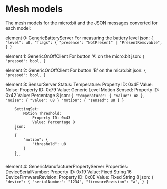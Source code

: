# Mesh models

The mesh models for the micro:bit and the JSON messages converted for each model:

element 0:
    GenericBatteryServer
        For measuring the battery level
        json:
        ```
        {
            "level": u8,
            "flags": {
                "presence": "NotPresent" | "PresentRemovable",
            }
        }
        ```

element 1:
    GenericOnOffClient
        For button 'A' on the micro:bit
        json:
        ```
        {
            "pressed": bool,
        } 
        ```

element 2:
    GenericOnOffClient
        For button 'B' on the micro:bit
        json:
        ```
        {
            "pressed": bool,
        } 
        ```

element 3:
    SensorServer
        Status:
            Temperature:
                Property ID: 0x4F
                Value: 
            Noise:
                Property ID: 0x79
                Value: Generic Level
            Motion Sensed:
                Property ID: 0x42
                Value: Percentage 8
        json:
        ```
        {
            "temperature": {
                "value": u8
            },
            "noise": {
                "value": u8
            }
            "motion": {
                "sensed": u8
            }
        }
        ```
        
        SettingSet: 
            Motion Threshold:
                Property ID: 0x43
                Value: Percentage 8
        json:
        ```
        {
            "motion": {
                "threshold": u8
            }
        }
        ```
element 4:
    GenericManufacturerPropertyServer
        Properties:
            DeviceSerialNumber:
                Property ID: 0x19
                Value: Fixed String 16
            DeviceFirmwareRevision:
                Property ID: 0x0E
                Value: Fixed String 8
         json:
         ```
        {
            "device": {
                "serialNumber": "1234",
                "firmwareRevision": "a",
            }
        }
         ```
        
